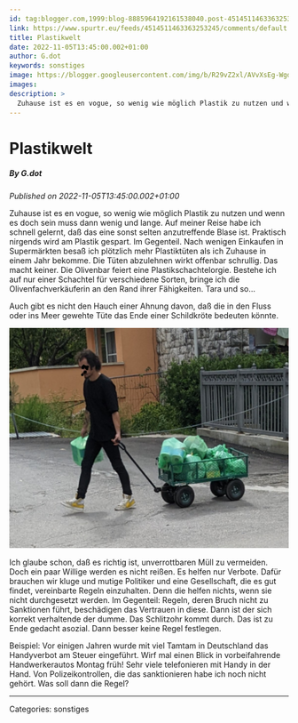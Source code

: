 ```yaml
---
id: tag:blogger.com,1999:blog-8885964192161538040.post-4514511463363253245
link: https://www.spurtr.eu/feeds/4514511463363253245/comments/default
title: Plastikwelt
date: 2022-11-05T13:45:00.002+01:00
author: G.dot
keywords: sonstiges
image: https://blogger.googleusercontent.com/img/b/R29vZ2xl/AVvXsEg-WgduxD3zbOwqcYPIKzVzfSgG1D71BK5kar8e9vqSeeVZd8NFNewiz9UGYNA4cp9j1_FuvkktARBhyIIgA-Pan-BMBrNA1Q38dfAgkKvGWQC_wCw2zbC616HxuHYdCdjawF0X8I3jTMA/s72-c/1666708882121804-0.png
images: 
description: >
  Zuhause ist es en vogue, so wenig wie möglich Plastik zu nutzen und wenn es doch sein muss dann wenig und lange. Auf meiner Reise habe ich schnell gelernt, daß das eine sonst selten anzutreffende Blase ist. Praktisch nirgends wird am Plastik gespart. Im Gegenteil. Nach wenigen Einkaufen in Supermärkten
---
```

# Plastikwelt
##### By G.dot
_Published on 2022-11-05T13:45:00.002+01:00_

Zuhause ist es en vogue, so wenig wie möglich Plastik zu nutzen und wenn es doch sein muss dann wenig und lange. Auf meiner Reise habe ich schnell gelernt, daß das eine sonst selten anzutreffende Blase ist. Praktisch nirgends wird am Plastik gespart. Im Gegenteil. Nach wenigen Einkaufen in Supermärkten besaß ich plötzlich mehr Plastiktüten als ich Zuhause in einem Jahr bekomme. Die Tüten abzulehnen wirkt offenbar schrullig. Das macht keiner. Die Olivenbar feiert eine Plastikschachtelorgie. Bestehe ich auf nur einer Schachtel für verschiedene Sorten, bringe ich die Olivenfachverkäuferin an den Rand ihrer Fähigkeiten. Tara und so...

Auch gibt es nicht den Hauch einer Ahnung davon, daß die in den Fluss oder ins Meer gewehte Tüte das Ende einer Schildkröte bedeuten könnte.

  

[![](pics/1666708882121804-0.png)](pics/1666708882121804-0.png)

  

Ich glaube schon, daß es richtig ist, unverrottbaren Müll zu vermeiden. Doch ein paar Willige werden es nicht reißen. Es helfen nur Verbote. Dafür brauchen wir kluge und mutige Politiker und eine Gesellschaft, die es gut findet, vereinbarte Regeln einzuhalten. Denn die helfen nichts, wenn sie nicht durchgesetzt werden. Im Gegenteil: Regeln, deren Bruch nicht zu Sanktionen führt, beschädigen das Vertrauen in diese. Dann ist der sich korrekt verhaltende der dumme. Das Schlitzohr kommt durch. Das ist zu Ende gedacht asozial. Dann besser keine Regel festlegen.

Beispiel: Vor einigen Jahren wurde mit viel Tamtam in Deutschland das Handyverbot am Steuer eingeführt. Wirf mal einen Blick in vorbeifahrende Handwerkerautos Montag früh! Sehr viele telefonieren mit Handy in der Hand. Von Polizeikontrollen, die das sanktionieren habe ich noch nicht gehört. Was soll dann die Regel?

---
Categories: sonstiges